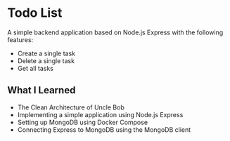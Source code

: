 # Todo List

A simple backend application based on Node.js Express with the following features:

- Create a single task
- Delete a single task
- Get all tasks

## What I Learned

- The Clean Architecture of Uncle Bob
- Implementing a simple application using Node.js Express
- Setting up MongoDB using Docker Compose
- Connecting Express to MongoDB using the MongoDB client
